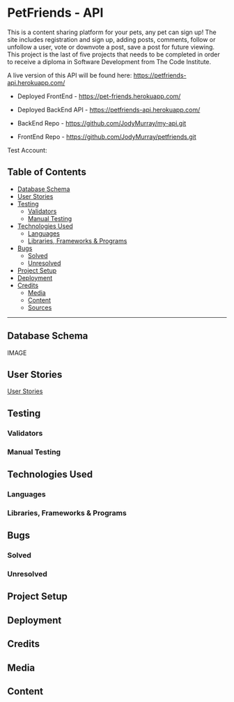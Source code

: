 # **PetFriends - API**

This is a content sharing platform for your pets, any pet can sign up! 
The site includes registration and sign up, adding posts, comments, follow or unfollow a user, vote or downvote a post, save a post for future viewing.
This project is the last of five projects that needs to be completed in order to receive a diploma in Software Development from The Code Institute.

A live version of this API will be found here: https://petfriends-api.herokuapp.com/

* Deployed FrontEnd - https://pet-friends.herokuapp.com/

* Deployed BackEnd API - https://petfriends-api.herokuapp.com/

* BackEnd Repo - https://github.com/JodyMurray/my-api.git

* FrontEnd Repo - https://github.com/JodyMurray/petfriends.git


Test Account:

## **Table of Contents** ##

* [Database Schema](#database-schema)
* [User Stories](#user-stories)
* [Testing](#testing)
    * [Validators](#validators)
    * [Manual Testing](#manual-testing)
* [Technologies Used](#technologies-used)
    * [Languages](#languages)
    * [Libraries, Frameworks & Programs](#libraries-frameworks-&-programs)
* [Bugs](#bugs)
    * [Solved](#solved)
    * [Unresolved](#unresolved)
* [Project Setup](#project-setup)
* [Deployment](#deployment)
* [Credits](#credits)
    * [Media](#media)
    * [Content](#content)
    * [Sources](#sources)


------------------------------------------------------------------------------------------------------------


## **Database Schema**

IMAGE

## **User Stories**

[User Stories](https://github.com/users/JodyMurray/projects/11/views/1)

## **Testing**

### Validators

### Manual Testing

## **Technologies Used**

### Languages

### Libraries, Frameworks & Programs

## **Bugs**
### Solved
### Unresolved

## **Project Setup**

## **Deployment**

## **Credits**
## **Media**
## **Content**
